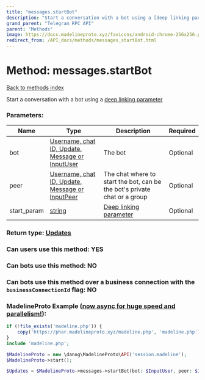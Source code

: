 ```yaml
---
title: "messages.startBot"
description: "Start a conversation with a bot using a [deep linking parameter](https://core.telegram.org/api/links#bot-links)"
grand_parent: "Telegram RPC API"
parent: "Methods"
image: https://docs.madelineproto.xyz/favicons/android-chrome-256x256.png
redirect_from: /API_docs/methods/messages_startBot.html
---
```

# Method: messages.startBot
[Back to methods index](index.html)



Start a conversation with a bot using a [deep linking parameter](https://core.telegram.org/api/links#bot-links)

### Parameters:

| Name     |    Type       | Description | Required |
|----------|---------------|-------------|----------|
|bot|[Username, chat ID, Update, Message or InputUser](/API_docs/types/InputUser.html) | The bot | Optional|
|peer|[Username, chat ID, Update, Message or InputPeer](/API_docs/types/InputPeer.html) | The chat where to start the bot, can be the bot's private chat or a group | Optional|
|start\_param|[string](/API_docs/types/string.html) | [Deep linking parameter](https://core.telegram.org/api/links#bot-links) | Optional|


### Return type: [Updates](/API_docs/types/Updates.html)

### Can users use this method: **YES**


### Can bots use this method: **NO**


### Can bots use this method over a business connection with the `businessConnectionId` flag: **NO**


### MadelineProto Example ([now async for huge speed and parallelism!](https://docs.madelineproto.xyz/docs/ASYNC.html)):


```php
if (!file_exists('madeline.php')) {
    copy('https://phar.madelineproto.xyz/madeline.php', 'madeline.php');
}
include 'madeline.php';

$MadelineProto = new \danog\MadelineProto\API('session.madeline');
$MadelineProto->start();

$Updates = $MadelineProto->messages->startBot(bot: $InputUser, peer: $InputPeer, start_param: 'string', );
```

